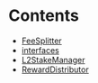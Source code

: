 

# Contents
- [FeeSplitter](/src/FeeSplitter)
- [interfaces](/src/interfaces)
- [L2StakeManager](L2StakeManager.sol/contract.L2StakeManager.md)
- [RewardDistributor](RewardDistributor.sol/contract.RewardDistributor.md)
